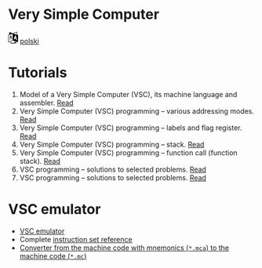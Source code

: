 # Very Simple Computer

[![Selct language](../icon20x24px-exported-transparent.png)](../README.md)
[polski](../pl/README.md)

# Tutorials

1. Model of a Very Simple Computer (VSC), its machine language and assembler. [Read](tutorial_01.md)
2. Very Simple Computer (VSC) programming – various addressing modes. [Read](tutorial_02.md)
3. Very Simple Computer (VSC) programming – labels and flag register. [Read](tutorial_03.md)
4. Very Simple Computer (VSC) programming – stack. [Read](tutorial_04.md)
5. Very Simple Computer (VSC) programming – function call (function stack). [Read](tutorial_04_extended.md)
6. VSC programming – solutions to selected problems. [Read](tutorial_05.md)
7. VSC programming – solutions to selected problems. [Read](tutorial_06.md)

# VSC emulator

- [VSC emulator](src/README.md)
- Complete [instruction set reference](src/instruction_set.md)
- [Converter from the machine code with mnemonics (`*.mca`) to the machine code (`*.mc`)](src/README.md)
